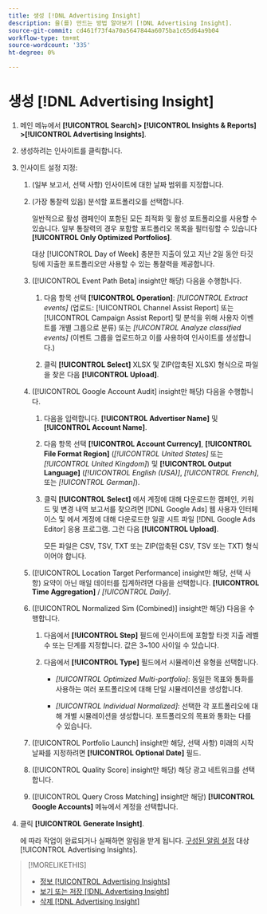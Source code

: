 ```yaml
---
title: 생성 [!DNL Advertising Insight]
description: 을(를) 만드는 방법 알아보기 [!DNL Advertising Insight].
source-git-commit: cd461f73f4a70a5647844a6075ba1c65d64a9b04
workflow-type: tm+mt
source-wordcount: '335'
ht-degree: 0%

---
```


# 생성 [!DNL Advertising Insight]

1. 메인 메뉴에서 **[!UICONTROL Search]> [!UICONTROL Insights & Reports] >[!UICONTROL Advertising Insights]**.

2. 생성하려는 인사이트를 클릭합니다.

3. 인사이트 설정 지정:

   1. (일부 보고서, 선택 사항) 인사이트에 대한 날짜 범위를 지정합니다.

   2. (가장 통찰력 있음) 분석할 포트폴리오를 선택합니다.

      일반적으로 활성 캠페인이 포함된 모든 최적화 및 활성 포트폴리오를 사용할 수 있습니다. 일부 통찰력의 경우 포함할 포트폴리오 목록을 필터링할 수 있습니다 **[!UICONTROL Only Optimized Portfolios]**.

      대상 [!UICONTROL Day of Week] 충분한 지출이 있고 지난 2일 동안 타깃팅에 지출한 포트폴리오만 사용할 수 있는 통찰력을 제공합니다.

   3. ([!UICONTROL Event Path Beta] insight만 해당) 다음을 수행합니다.

      1. 다음 항목 선택 **[!UICONTROL Operation]**: *[!UICONTROL Extract events]* (업로드: [!UICONTROL Channel Assist Report] 또는 [!UICONTROL Campaign Assist Report] 및 분석을 위해 사용자 이벤트를 개별 그룹으로 분류) 또는 *[!UICONTROL Analyze classified events]* (이벤트 그룹을 업로드하고 이를 사용하여 인사이트를 생성합니다.)

      1. 클릭 **[!UICONTROL Select]** XLSX 및 ZIP(압축된 XLSX) 형식으로 파일을 찾은 다음 **[!UICONTROL Upload]**.
   4. ([!UICONTROL Google Account Audit] insight만 해당) 다음을 수행합니다.

      1. 다음을 입력합니다. **[!UICONTROL Advertiser Name]** 및 **[!UICONTROL Account Name]**.

      1. 다음 항목 선택 **[!UICONTROL Account Currency]**, **[!UICONTROL File Format Region]** (*[!UICONTROL United States]* 또는 *[!UICONTROL United Kingdom]*) 및 **[!UICONTROL Output Language]** (*[!UICONTROL English (USA)]*, *[!UICONTROL French]*, 또는 *[!UICONTROL German]*).

      1. 클릭 **[!UICONTROL Select]** 에서 계정에 대해 다운로드한 캠페인, 키워드 및 변경 내역 보고서를 찾으려면 [!DNL Google Ads] 웹 사용자 인터페이스 및 에서 계정에 대해 다운로드한 일괄 시트 파일 [!DNL Google Ads Editor] 응용 프로그램. 그런 다음 **[!UICONTROL Upload]**.

         모든 파일은 CSV, TSV, TXT 또는 ZIP(압축된 CSV, TSV 또는 TXT) 형식이어야 합니다.
   5. ([!UICONTROL Location Target Performance] insight만 해당, 선택 사항) 요약이 아닌 매일 데이터를 집계하려면 다음을 선택합니다. **[!UICONTROL Time Aggregation]** / *[!UICONTROL Daily]*.

   6. ([!UICONTROL Normalized Sim (Combined)] insight만 해당) 다음을 수행합니다.

      1. 다음에서 **[!UICONTROL Step]** 필드에 인사이트에 포함할 타겟 지출 레벨 수 또는 단계를 지정합니다. 값은 3~100 사이일 수 있습니다.

      1. 다음에서 **[!UICONTROL Type]** 필드에서 시뮬레이션 유형을 선택합니다.

         * *[!UICONTROL Optimized Multi-portfolio]*: 동일한 목표와 통화를 사용하는 여러 포트폴리오에 대해 단일 시뮬레이션을 생성합니다.

         * *[!UICONTROL Individual Normalized]*: 선택한 각 포트폴리오에 대해 개별 시뮬레이션을 생성합니다. 포트폴리오의 목표와 통화는 다를 수 있습니다.
   7. ([!UICONTROL Portfolio Launch] insight만 해당, 선택 사항) 미래의 시작 날짜를 지정하려면 **[!UICONTROL Optional Date]** 필드.

   8. ([!UICONTROL Quality Score] insight만 해당) 해당 광고 네트워크를 선택합니다.

   9. ([!UICONTROL Query Cross Matching] insight만 해당) **[!UICONTROL Google Accounts]** 메뉴에서 계정을 선택합니다.




4. 클릭 **[!UICONTROL Generate Insight]**.

   에 따라 작업이 완료되거나 실패하면 알림을 받게 됩니다. [구성된 알림 설정](/help/search-social-commerce/notifications/notification-edit.md) 대상 [!UICONTROL Advertising Insights].

>[!MORELIKETHIS]
>
>* [정보 [!UICONTROL Advertising Insights]](insight-about.md)
>* [보기 또는 저장 [!DNL Advertising Insight]](insight-view-save.md)
>* [삭제 [!DNL Advertising Insight]](insight-delete.md)

